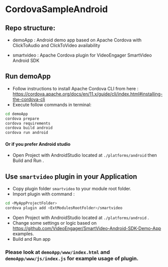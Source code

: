 # CordovaSampleAndroid
## Repo structure:
* demoApp : Android demo app based on Apache Cordova with ClickToAudio and ClickToVideo availability

* smartvideo : Apache Cordova plugin for VideoEngager SmartVideo Android SDK

## Run demoApp
* Follow instructions to install Apache Cordova CLI from here : https://cordova.apache.org/docs/en/11.x/guide/cli/index.html#installing-the-cordova-cli 
* Execute follow commands in terminal:
```bash
cd demoApp
cordova prepare
cordova requirements
cordova build android
cordova run android
```
#### Or if you prefer Android studio 
* Open Project with AndroidStudio located at ```./platforms/android```  then Build and Run . 



## Use ```smartvideo``` plugin in your Application
* Copy plugin folder  ```smartvideo``` to your module root folder.
* Import plugin with command :
```bash
cd <MyAppProjectFolder>
cordova plugin add <ExtModulesRootFolder>/smartvideo
``` 
* Open Project with AndroidStudio located at ```./platforms/android``` .
* Change some settings or logic based on https://github.com/VideoEngager/SmartVideo-Android-SDK-Demo-App  examples.
* Build and Run app 

### Please look at `demoApp/www/index.html` and `demoApp/www/js/index.js` for example usage of plugin.